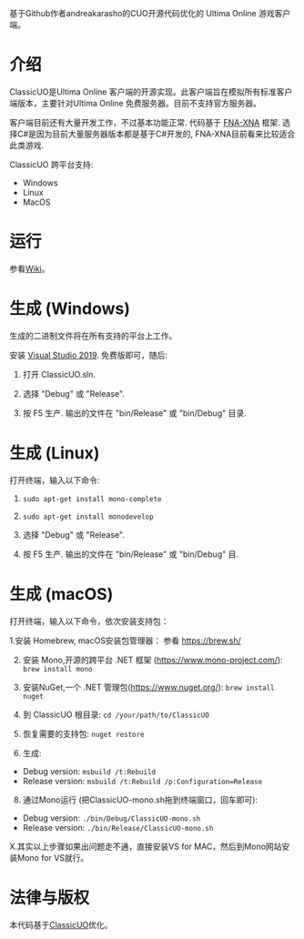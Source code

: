 
基于Github作者andreakarasho的CUO开源代码优化的 Ultima Online 游戏客户端。

           

# 介绍
ClassicUO是Ultima Online 客户端的开源实现。此客户端旨在模拟所有标准客户端版本，主要针对Ultima Online 免费服务器。目前不支持官方服务器。

客户端目前还有大量开发工作，不过基本功能正常. 代码基于 [FNA-XNA](https://fna-xna.github.io/) 框架. 选择C#是因为目前大量服务器版本都是基于C#开发的, FNA-XNA目前看来比较适合此类游戏.

ClassicUO 跨平台支持:
* Windows
* Linux
* MacOS

# 运行
参看[Wiki](https://gitee.com/shuix/ClassicUO/wikis)。


# 生成 (Windows)
生成的二进制文件将在所有支持的平台上工作。


安装 [Visual Studio 2019](https://www.visualstudio.com/downloads/). 免费版即可，随后:

1. 打开 ClassicUO.sln.

2. 选择 "Debug" 或 "Release".

3. 按 F5 生产. 输出的文件在 "bin/Release" 或 "bin/Debug" 目录.

# 生成 (Linux)
打开终端，输入以下命令:

1. `sudo apt-get install mono-complete`

2. `sudo apt-get install monodevelop`

3. 选择 "Debug" 或 "Release".

4. 按 F5 生产. 输出的文件在 "bin/Release" 或 "bin/Debug" 目.

# 生成 (macOS)
打开终端，输入以下命令，依次安装支持包：

1.安装 Homebrew, macOS安装包管理器：
参看 https://brew.sh/

2. 安装 Mono,开源的跨平台 .NET 框架 (https://www.mono-project.com/):
`brew install mono`

3. 安装NuGet,一个 .NET 管理包(https://www.nuget.org/):
`brew install nuget`

4. 到 ClassicUO 根目录:
`cd /your/path/to/ClassicUO`

5. 恢复需要的支持包:
`nuget restore`

7. 生成:
  - Debug version: `msbuild /t:Rebuild`
  - Release version: `msbuild /t:Rebuild /p:Configuration=Release`

8. 通过Mono运行 (把ClassicUO-mono.sh拖到终端窗口，回车即可):
  - Debug version: `./bin/Debug/ClassicUO-mono.sh`
  - Release version: `./bin/Release/ClassicUO-mono.sh`

X.其实以上步骤如果出问题走不通，直接安装VS for MAC，然后到Mono网站安装Mono for VS就行。


# 法律与版权
本代码基于[ClassicUO](https://github.com/andreakarasho/ClassicUO)优化。


